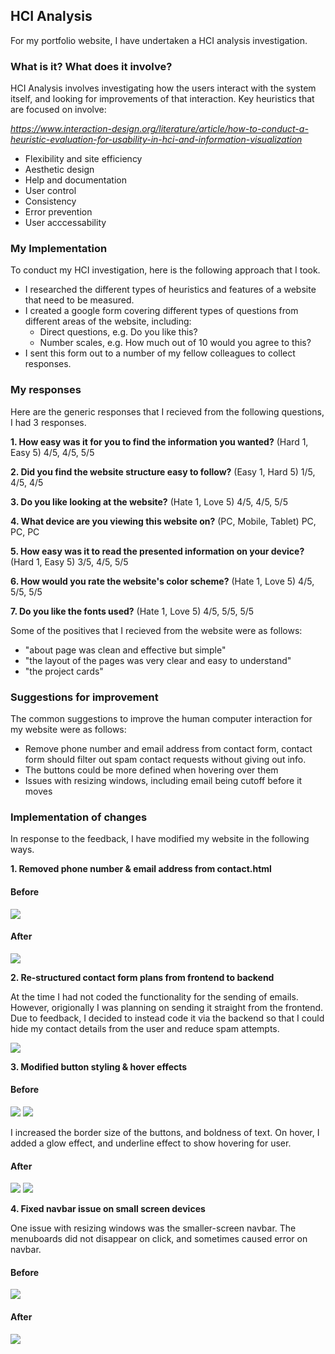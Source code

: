 ## HCI Analysis

For my portfolio website, I have undertaken a HCI analysis investigation.

### What is it? What does it involve?

HCI Analysis involves investigating how the users interact with the system itself, and looking for improvements of that interaction.
Key heuristics that are focused on involve:

*https://www.interaction-design.org/literature/article/how-to-conduct-a-heuristic-evaluation-for-usability-in-hci-and-information-visualization*


* Flexibility and site efficiency
* Aesthetic design
* Help and documentation
* User control
* Consistency
* Error prevention
* User acccessability

### My Implementation

To conduct my HCI investigation, here is the following approach that I took.

* I researched the different types of heuristics and features of a website that need to be measured.
* I created a google form covering different types of questions from different areas of the website, including:
	* Direct questions, e.g. Do you like this?
	* Number scales, e.g. How much out of 10 would you agree to this?
* I sent this form out to a number of my fellow colleagues to collect responses.

### My responses

Here are the generic responses that I recieved from the following questions, I had 3 responses.

**1. How easy was it for you to find the information you wanted?** (Hard 1, Easy 5)
4/5, 4/5, 5/5

**2. Did you find the website structure easy to follow?** (Easy 1, Hard 5)
1/5, 4/5, 4/5

**3. Do you like looking at the website?** (Hate 1, Love 5)
4/5, 4/5, 5/5

**4. What device are you viewing this website on?** (PC, Mobile, Tablet)
PC, PC, PC

**5. How easy was it to read the presented information on your device?** (Hard 1, Easy 5)
3/5, 4/5, 5/5

**6. How would you rate the website's color scheme?** (Hate 1, Love 5)
4/5, 5/5, 5/5

**7. Do you like the fonts used?** (Hate 1, Love 5)
4/5, 5/5, 5/5

Some of the positives that I recieved from the website were as follows:

* "about page was clean and effective but simple"
* "the layout of the pages was very clear and easy to understand"
* "the project cards"

### Suggestions for improvement

The common suggestions to improve the human computer interaction for my website were as follows:

* Remove phone number and email address from contact form, contact form should filter out spam contact requests without giving out info.
* The buttons could be more defined when hovering over them
* Issues with resizing windows, including email being cutoff before it moves

### Implementation of changes

In response to the feedback, I have modified my website in the following ways.

**1. Removed phone number & email address from contact.html**

#### Before
![](images/one-before.png)
#### After
![](images/one-after.png)


**2. Re-structured contact form plans from frontend to backend**

At the time I had not coded the functionality for the sending of emails. However, origionally I was planning on sending it straight from the frontend. 
Due to feedback, I decided to instead code it via the backend so that I could hide my contact details from the user and reduce spam attempts.

![](images/two-one.png)

**3. Modified button styling & hover effects**

#### Before
![](images/three-before.png)
![](images/three-before-two.png)

I increased the border size of the buttons, and boldness of text. On hover, I added a glow effect, and underline effect to show hovering for user.

#### After
![](images/three-after.png)
![](images/three-after-two.png)

**4. Fixed navbar issue on small screen devices**

One issue with resizing windows was the smaller-screen navbar. The menuboards did not disappear on click, and sometimes caused error on navbar.

#### Before
![](images/four-before.png)
#### After
![](images/four-after.png)






